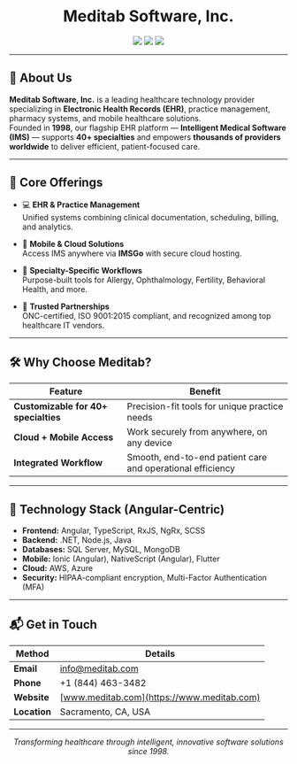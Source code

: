 <h1 align="center">Meditab Software, Inc.</h1>

<p align="center">
  <a href="https://www.meditab.com"><img src="https://img.shields.io/badge/Website-meditab.com-blue?style=for-the-badge&logo=globe"></a>
  <a href="https://www.meditab.com/contact"><img src="https://img.shields.io/badge/Contact%20Us-info%40meditab.com-green?style=for-the-badge&logo=gmail"></a>
  <a href="https://www.linkedin.com/company/meditab-software-inc/"><img src="https://img.shields.io/badge/LinkedIn-Meditab_Software-blue?style=for-the-badge&logo=linkedin"></a>
</p>

---

## 📖 About Us
**Meditab Software, Inc.** is a leading healthcare technology provider specializing in **Electronic Health Records (EHR)**, practice management, pharmacy systems, and mobile healthcare solutions.  
Founded in **1998**, our flagship EHR platform — **Intelligent Medical Software (IMS)** — supports **40+ specialties** and empowers **thousands of providers worldwide** to deliver efficient, patient-focused care.

---

## 🚀 Core Offerings
- 💻 **EHR & Practice Management**  
  Unified systems combining clinical documentation, scheduling, billing, and analytics.
  
- 📱 **Mobile & Cloud Solutions**  
  Access IMS anywhere via **IMSGo** with secure cloud hosting.
  
- 🏥 **Specialty-Specific Workflows**  
  Purpose-built tools for Allergy, Ophthalmology, Fertility, Behavioral Health, and more.
  
- 🤝 **Trusted Partnerships**  
  ONC-certified, ISO 9001:2015 compliant, and recognized among top healthcare IT vendors.

---

## 🛠 Why Choose Meditab?
| Feature | Benefit |
|---------|---------|
| **Customizable for 40+ specialties** | Precision-fit tools for unique practice needs |
| **Cloud + Mobile Access** | Work securely from anywhere, on any device |
| **Integrated Workflow** | Smooth, end-to-end patient care and operational efficiency |

---

## 🧩 Technology Stack (Angular-Centric)
- **Frontend:** Angular, TypeScript, RxJS, NgRx, SCSS  
- **Backend:** .NET, Node.js, Java  
- **Databases:** SQL Server, MySQL, MongoDB  
- **Mobile:** Ionic (Angular), NativeScript (Angular), Flutter  
- **Cloud:** AWS, Azure  
- **Security:** HIPAA-compliant encryption, Multi-Factor Authentication (MFA)

---

## 📬 Get in Touch
| Method | Details |
|--------|---------|
| **Email** | [info@meditab.com](mailto:info@meditab.com) |
| **Phone** | +1 (844) 463-3482 |
| **Website** | [www.meditab.com](https://www.meditab.com) |
| **Location** | Sacramento, CA, USA |

---

<p align="center">
  <i>Transforming healthcare through intelligent, innovative software solutions since 1998.</i>  
</p>
